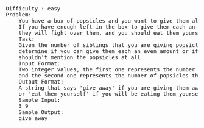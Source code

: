 <pre>
Difficulty : easy 
Problem: 
	You have a box of popsicles and you want to give them all away to a group of brothers and sisters. 
	If you have enough left in the box to give them each an even amount you should go for it! If not, 
	they will fight over them, and you should eat them yourself later.
	Task:
	Given the number of siblings that you are giving popsicles to, 
	determine if you can give them each an even amount or if you 
	shouldn't mention the popsicles at all.
	Input Format:
	Two integer values, the first one represents the number of siblings,
	and the second one represents the number of popsicles that you have left in the box.
	Output Format:
	A string that says 'give away' if you are giving them away, 
	or 'eat them yourself' if you will be eating them yourself.
	Sample Input:
	3 9
	Sample Output:
	give away
</pre>
